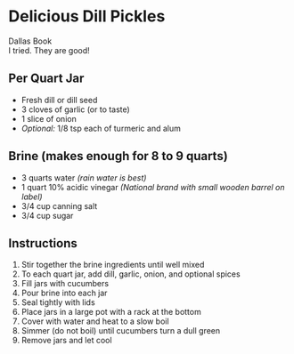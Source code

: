 # Delicious Dill Pickles

Dallas Book  
I tried. They are good!

## Per Quart Jar

- Fresh dill or dill seed
- 3 cloves of garlic (or to taste)
- 1 slice of onion
- _Optional:_ 1/8 tsp each of turmeric and alum

## Brine (makes enough for 8 to 9 quarts)

- 3 quarts water _(rain water is best)_
- 1 quart 10% acidic vinegar _(National brand with small wooden barrel on label)_
- 3/4 cup canning salt
- 3/4 cup sugar

## Instructions

1. Stir together the brine ingredients until well mixed
2. To each quart jar, add dill, garlic, onion, and optional spices
3. Fill jars with cucumbers
4. Pour brine into each jar
5. Seal tightly with lids
6. Place jars in a large pot with a rack at the bottom
7. Cover with water and heat to a slow boil
8. Simmer (do not boil) until cucumbers turn a dull green
9. Remove jars and let cool

